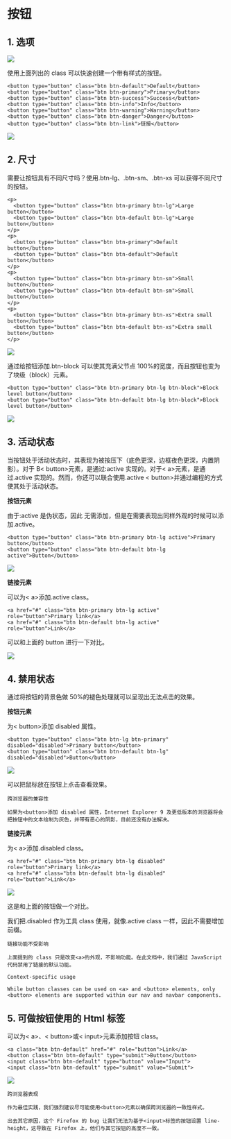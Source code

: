 # 按钮

## 1. 选项

![](https://dn-anything-about-doc.qbox.me/bootstrap/53.png)

使用上面列出的 class 可以快速创建一个带有样式的按钮。
```
<button type="button" class="btn btn-default">Default</button>
<button type="button" class="btn btn-primary">Primary</button>
<button type="button" class="btn btn-success">Success</button>
<button type="button" class="btn btn-info">Info</button>
<button type="button" class="btn btn-warning">Warning</button>
<button type="button" class="btn btn-danger">Danger</button>
<button type="button" class="btn btn-link">链接</button>
```

![](https://dn-anything-about-doc.qbox.me/bootstrap/54.png)

## 2. 尺寸

需要让按钮具有不同尺寸吗？使用.btn-lg、.btn-sm、.btn-xs 可以获得不同尺寸的按钮。

```
<p>
  <button type="button" class="btn btn-primary btn-lg">Large button</button>
  <button type="button" class="btn btn-default btn-lg">Large button</button>
</p>
<p>
  <button type="button" class="btn btn-primary">Default button</button>
  <button type="button" class="btn btn-default">Default button</button>
</p>
<p>
  <button type="button" class="btn btn-primary btn-sm">Small button</button>
  <button type="button" class="btn btn-default btn-sm">Small button</button>
</p>
<p>
  <button type="button" class="btn btn-primary btn-xs">Extra small button</button>
  <button type="button" class="btn btn-default btn-xs">Extra small button</button>
</p>
```

![](https://dn-anything-about-doc.qbox.me/bootstrap/55.png)

通过给按钮添加.btn-block 可以使其充满父节点 100%的宽度，而且按钮也变为了块级（block）元素。
```
<button type="button" class="btn btn-primary btn-lg btn-block">Block level button</button>
<button type="button" class="btn btn-default btn-lg btn-block">Block level button</button>
```

![](https://dn-anything-about-doc.qbox.me/bootstrap/56.png)

## 3. 活动状态

当按钮处于活动状态时，其表现为被按压下（底色更深，边框夜色更深，内置阴影）。对于 B< button>元素，是通过:active 实现的。对于< a>元素，是通过.active 实现的。然而，你还可以联合使用.active < button>并通过编程的方式使其处于活动状态。

**按钮元素**

由于:active 是伪状态，因此 无需添加，但是在需要表现出同样外观的时候可以添加.active。

```
<button type="button" class="btn btn-primary btn-lg active">Primary button</button>
<button type="button" class="btn btn-default btn-lg active">Button</button>
```

![](https://dn-anything-about-doc.qbox.me/bootstrap/57.png)

**链接元素**

可以为< a>添加.active class。
```
<a href="#" class="btn btn-primary btn-lg active" role="button">Primary link</a>
<a href="#" class="btn btn-default btn-lg active" role="button">Link</a>
```

可以和上面的 button 进行一下对比。

![](https://dn-anything-about-doc.qbox.me/bootstrap/58.png)

## 4. 禁用状态

通过将按钮的背景色做 50%的褪色处理就可以呈现出无法点击的效果。

**按钮元素**

为< button>添加 disabled 属性。
```
<button type="button" class="btn btn-lg btn-primary" disabled="disabled">Primary button</button>
<button type="button" class="btn btn-default btn-lg" disabled="disabled">Button</button>
```

![](https://dn-anything-about-doc.qbox.me/bootstrap/59.png)

可以把鼠标放在按钮上点击查看效果。

    跨浏览器的兼容性
    
    如果为<button>添加 disabled 属性，Internet Explorer 9 及更低版本的浏览器将会把按钮中的文本绘制为灰色，并带有恶心的阴影，目前还没有办法解决。

**链接元素**

为< a>添加.disabled class。
```
<a href="#" class="btn btn-primary btn-lg disabled" role="button">Primary link</a>
<a href="#" class="btn btn-default btn-lg disabled" role="button">Link</a>
```

![](https://dn-anything-about-doc.qbox.me/bootstrap/60.png)

这是和上面的按钮做一个对比。

我们把.disabled 作为工具 class 使用，就像.active class 一样，因此不需要增加前缀。

    链接功能不受影响

    上面提到的 class 只是改变<a>的外观，不影响功能。在此文档中，我们通过 JavaScript 代码禁用了链接的默认功能。

    Context-specific usage

    While button classes can be used on <a> and <button> elements, only <button> elements are supported within our nav and navbar components.

## 5. 可做按钮使用的 Html 标签

可以为< a>、< button>或< input>元素添加按钮 class。
```
<a class="btn btn-default" href="#" role="button">Link</a>
<button class="btn btn-default" type="submit">Button</button>
<input class="btn btn-default" type="button" value="Input">
<input class="btn btn-default" type="submit" value="Submit">
```

![](https://dn-anything-about-doc.qbox.me/bootstrap/61.png)


    跨浏览器表现

    作为最佳实践，我们强烈建议尽可能使用<button>元素以确保跨浏览器的一致性样式。

    出去其它原因，这个 Firefox 的 bug 让我们无法为基于<input>标签的按钮设置 line-height，这导致在 Firefox 上，他们与其它按钮的高度不一致。
    
